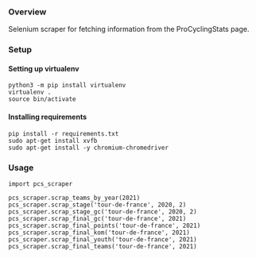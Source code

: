 ### Overview

Selenium scraper for fetching information from the ProCyclingStats page.

### Setup

#### Setting up virtualenv

```
python3 -m pip install virtualenv
virtualenv .
source bin/activate
```

#### Installing requirements

```
pip install -r requirements.txt
sudo apt-get install xvfb
sudo apt-get install -y chromium-chromedriver
```

### Usage

```
import pcs_scraper

pcs_scraper.scrap_teams_by_year(2021)
pcs_scraper.scrap_stage('tour-de-france', 2020, 2)
pcs_scraper.scrap_stage_gc('tour-de-france', 2020, 2)
pcs_scraper.scrap_final_gc('tour-de-france', 2021)
pcs_scraper.scrap_final_points('tour-de-france', 2021)
pcs_scraper.scrap_final_kom('tour-de-france', 2021)
pcs_scraper.scrap_final_youth('tour-de-france', 2021)
pcs_scraper.scrap_final_teams('tour-de-france', 2021)
```
